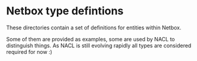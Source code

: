 # Netbox type defintions

These directories contain a set of definitions for entities within Netbox.

Some of them are provided as examples, some are used by NACL to distinguish things.
As NACL is still evolving rapidly all types are considered required for now :)

